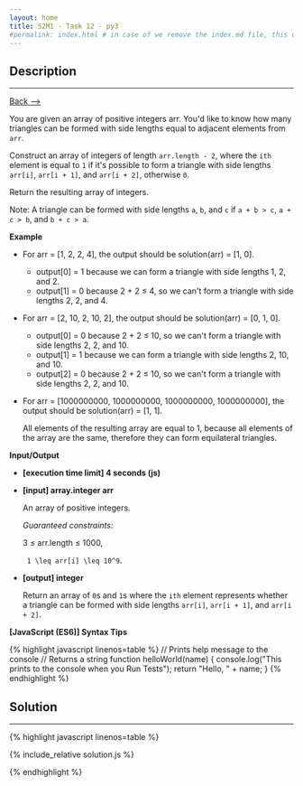 ```yaml
---
layout: home
title: S2M1 - Task 12 - py3
#permalink: index.html # in case of we remove the index.md file, this doc will be the index page
---
```


<div class="row">
<div class="columnStmt" markdown="1">

##  Description
------

[Back --> ](../README.md)

You are given an array of positive integers arr. You'd like to know how many triangles can be formed with side lengths equal to adjacent elements from `arr`.

Construct an array of integers of length `arr.length - 2`, where the `ith` element is equal to `1` if it's possible to form a triangle with side lengths `arr[i]`, `arr[i + 1]`, and `arr[i + 2]`, otherwise `0`.

Return the resulting array of integers.

Note: A triangle can be formed with side lengths `a`, `b`, and `c` if `a + b > c`, `a + c > b`, and `b + c > a`.

**Example**

-   For arr = [1, 2, 2, 4], the output should be solution(arr) = [1, 0].

    -   output[0] = 1 because we can form a triangle with side lengths 1, 2, and 2.
    -   output[1] = 0 because 2 + 2 ≤ 4, so we can't form a triangle with side lengths 2, 2, and 4.
  
-   For arr = [2, 10, 2, 10, 2], the output should be solution(arr) = [0, 1, 0].

    -   output[0] = 0 because 2 + 2 ≤ 10, so we can't form a triangle with side lengths 2, 2, and 10.
    -   output[1] = 1 because we can form a triangle with side lengths 2, 10, and 10.
    -   output[2] = 0 because 2 + 2 ≤ 10, so we can't form a triangle with side lengths 2, 2, and 10.
    
-   For arr = [1000000000, 1000000000, 1000000000, 1000000000], the output should be solution(arr) = [1, 1].

    All elements of the resulting array are equal to 1, because all elements of the array are the same, therefore they can form equilateral triangles.

**Input/Output**

* **[execution time limit] 4 seconds (js)**

* **[input] array.integer arr**

    An array of positive integers.

    *Guaranteed constraints:*

    3 ≤ arr.length ≤ 1000,
    
    <code type='math/tex'> 1 \leq arr[i] \leq 10^9</code>.

* **[output] integer**

    Return an array of `0`s and `1`s where the `ith` element represents whether a triangle can be formed with side lengths `arr[i]`, `arr[i + 1]`, and `arr[i + 2]`.

**[JavaScript (ES6)] Syntax Tips**

{% highlight javascript linenos=table %}
// Prints help message to the console
// Returns a string
function helloWorld(name) {
    console.log("This prints to the console when you Run Tests");
    return "Hello, " + name;
}
{% endhighlight %}

</div>
<div class="columnSol" markdown="1">

## Solution
------

{% highlight javascript linenos=table %}

{% include_relative solution.js %}

{% endhighlight %}

</div>
</div>